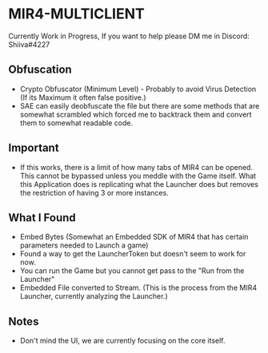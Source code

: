 # MIR4-MULTICLIENT
Currently Work in Progress, If you want to help please DM me in Discord: Shiiva#4227

## Obfuscation
- Crypto Obfuscator (Minimum Level) - Probably to avoid Virus Detection (If its Maximum it often false positive.)
- SAE can easily deobfuscate the file but there are some methods that are somewhat scrambled which forced me to backtrack them and convert them to somewhat readable code.

## Important
- If this works, there is a limit of how many tabs of MIR4 can be opened. This cannot be bypassed unless you meddle with the Game itself. What this Application does is replicating what the Launcher does but removes the restriction of having 3 or more instances.

## What I Found
- Embed Bytes (Somewhat an Embedded SDK of MIR4 that has certain parameters needed to Launch a game)
- Found a way to get the LauncherToken but doesn't seem to work for now.
- You can run the Game but you cannot get pass to the "Run from the Launcher"
- Embedded File converted to Stream. (This is the process from the MIR4 Launcher, currently analyzing the Launcher.)

## Notes
- Don't mind the UI, we are currently focusing on the core itself.
